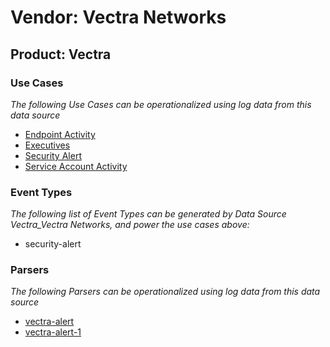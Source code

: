 Vendor: Vectra Networks
=======================
Product: Vectra
---------------

### Use Cases

_The following Use Cases can be operationalized using log data from this data source_

* [Endpoint Activity](../UseCases/usecase_endpoint_activity.md)
* [Executives](../UseCases/usecase_executives.md)
* [Security Alert](../UseCases/usecase_security_alert.md)
* [Service Account Activity](../UseCases/usecase_service_account_activity.md)


### Event Types

_The following list of Event Types can be generated by Data Source Vectra_Vectra Networks, and power the use cases above:_

- security-alert


### Parsers

_The following Parsers can be operationalized using log data from this data source_

* [vectra-alert](../Parsers/parserContent_vectra-alert.md)
* [vectra-alert-1](../Parsers/parserContent_vectra-alert-1.md)
